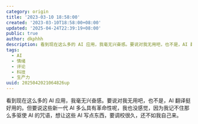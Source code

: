 ```yaml
---
category: origin
title: '2023-03-10 18:58:00'
created: '2023-03-10T18:58:00+08:00'
updated: '2025-04-24T22:39:19+08:00'
public: true
author: dkphhh
description: 看到现在这么多的 AI 应用，我毫无兴奋感。要说对我无用吧，也不是，AI 翻译挺好用的……
tags:
  - AI
  - 情绪
  - 评论
  - 科技
  - 生产力
uuid: 2025042021064826up
---
```


看到现在这么多的 AI 应用，我毫无兴奋感。要说对我无用吧，也不是，AI 翻译挺好用的。但要说这些新一代 AI 多么具有革命性呢，我也没感觉，因为我记不住那么多驱使 AI 的咒语，想让这些 AI 写点东西，要调校很久，还不如我自己来。
